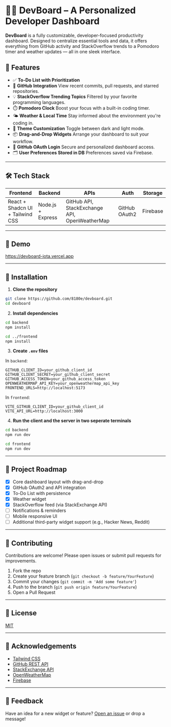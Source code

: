 # 🧑‍💻 DevBoard – A Personalized Developer Dashboard

**DevBoard** is a fully customizable, developer-focused productivity dashboard. Designed to centralize essential tools and data, it offers everything from GitHub activity and StackOverflow trends to a Pomodoro timer and weather updates — all in one sleek interface.

## 🚀 Features

- ✅ **To-Do List with Prioritization**
- 🔗 **GitHub Integration**
  View recent commits, pull requests, and starred repositories.
- 💡 **StackOverflow Trending Topics**
  Filtered by your favorite programming languages.
- ⏱️ **Pomodoro Clock**
  Boost your focus with a built-in coding timer.
- 🌤️ **Weather & Local Time**
  Stay informed about the environment you're coding in.
- 🎨 **Theme Customization**
  Toggle between dark and light mode.
- 📦 **Drag-and-Drop Widgets**
  Arrange your dashboard to suit your workflow.
- 🔐 **GitHub OAuth Login**
  Secure and personalized dashboard access.
- 🗂️ **User Preferences Stored in DB**
  Preferences saved via Firebase.

---

## 🛠️ Tech Stack

| Frontend                         | Backend           | APIs                                          | Auth          | Storage  |
| -------------------------------- | ----------------- | --------------------------------------------- | ------------- | -------- |
| React + Shadcn UI + Tailwind CSS | Node.js + Express | GitHub API, StackExchange API, OpenWeatherMap | GitHub OAuth2 | Firebase |

---

## 📸 Demo

https://devboard-iota.vercel.app

---

## 🔧 Installation

1. **Clone the repository**

```bash
git clone https://github.com/8180e/devboard.git
cd devboard
```

2. **Install dependencies**

```bash
cd backend
npm install
```

```bash
cd ../frontend
npm install
```

3. **Create `.env` files**

In `backend`:

```env
GITHUB_CLIENT_ID=your_github_client_id
GITHUB_CLIENT_SECRET=your_github_client_secret
GITHUB_ACCESS_TOKEN=your_github_access_token
OPENWEATHERMAP_API_KEY=your_openweathermap_api_key
FRONTEND_URLS=http://localhost:5173
```

In `frontend`:

```env
VITE_GITHUB_CLIENT_ID=your_github_client_id
VITE_API_URL=http://localhost:3000
```

4. **Run the client and the server in two seperate terminals**

```bash
cd backend
npm run dev
```

```bash
cd frontend
npm run dev
```

---

## 🧭 Project Roadmap

- [x] Core dashboard layout with drag-and-drop
- [x] GitHub OAuth2 and API integration
- [x] To-Do List with persistence
- [x] Weather widget
- [x] StackOverflow feed (via StackExchange API)
- [ ] Notifications & reminders
- [ ] Mobile responsive UI
- [ ] Additional third-party widget support (e.g., Hacker News, Reddit)

---

## 🤝 Contributing

Contributions are welcome! Please open issues or submit pull requests for improvements.

1. Fork the repo
2. Create your feature branch (`git checkout -b feature/YourFeature`)
3. Commit your changes (`git commit -m 'Add some feature'`)
4. Push to the branch (`git push origin feature/YourFeature`)
5. Open a Pull Request

---

## 📄 License

[MIT](LICENSE)

---

## 🙌 Acknowledgements

- [Tailwind CSS](https://tailwindcss.com/)
- [GitHub REST API](https://docs.github.com/en/rest)
- [StackExchange API](https://api.stackexchange.com/)
- [OpenWeatherMap](https://openweathermap.org/api)
- [Firebase](https://firebase.google.com/)

---

## 💬 Feedback

Have an idea for a new widget or feature? [Open an issue](https://github.com/yourusername/devboard/issues) or drop a message!
